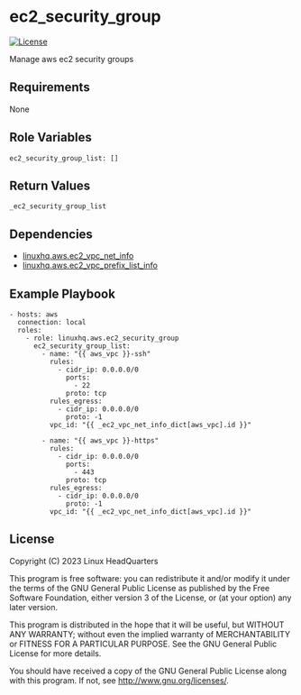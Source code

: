 # ec2\_security\_group

[![License](https://img.shields.io/badge/license-GPLv3-lightgreen)](https://www.gnu.org/licenses/gpl-3.0.en.html#license-text)

Manage aws ec2 security groups

## Requirements

None

## Role Variables

    ec2_security_group_list: []

## Return Values

    _ec2_security_group_list

## Dependencies

* [linuxhq.aws.ec2\_vpc\_net\_info](https://github.com/linuxhq/ansible-collection-aws/tree/main/roles/ec2_vpc_net_info)
* [linuxhq.aws.ec2\_vpc\_prefix\_list\_info](https://github.com/linuxhq/ansible-collection-aws/tree/main/roles/ec2_vpc_prefix_list_info)

## Example Playbook

    - hosts: aws
      connection: local
      roles:
        - role: linuxhq.aws.ec2_security_group
          ec2_security_group_list:
            - name: "{{ aws_vpc }}-ssh"
              rules:
                - cidr_ip: 0.0.0.0/0
                  ports:
                    - 22
                  proto: tcp
              rules_egress:
                - cidr_ip: 0.0.0.0/0
                  proto: -1
              vpc_id: "{{ _ec2_vpc_net_info_dict[aws_vpc].id }}"

            - name: "{{ aws_vpc }}-https"
              rules:
                - cidr_ip: 0.0.0.0/0
                  ports:
                    - 443
                  proto: tcp
              rules_egress:
                - cidr_ip: 0.0.0.0/0
                  proto: -1
              vpc_id: "{{ _ec2_vpc_net_info_dict[aws_vpc].id }}"

## License

Copyright (C) 2023 Linux HeadQuarters

This program is free software: you can redistribute it and/or modify
it under the terms of the GNU General Public License as published by
the Free Software Foundation, either version 3 of the License, or
(at your option) any later version.

This program is distributed in the hope that it will be useful,
but WITHOUT ANY WARRANTY; without even the implied warranty of
MERCHANTABILITY or FITNESS FOR A PARTICULAR PURPOSE. See the
GNU General Public License for more details.

You should have received a copy of the GNU General Public License
along with this program. If not, see <http://www.gnu.org/licenses/>.

